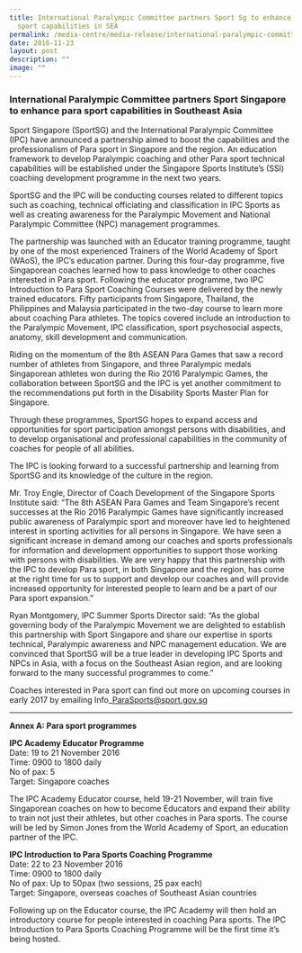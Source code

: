 ```yaml
---
title: International Paralympic Committee partners Sport Sg to enhance para
  sport capabilities in SEA
permalink: /media-centre/media-release/international-paralympic-committee-partners-sport-sg-to-enhance-para/
date: 2016-11-23
layout: post
description: ""
image: ""
---
```

### **International Paralympic Committee partners Sport Singapore to enhance para sport capabilities in Southeast Asia**

Sport Singapore (SportSG) and the International Paralympic Committee (IPC) have announced a partnership aimed to boost the capabilities and the professionalism of Para sport in Singapore and the region. An education framework to develop Paralympic coaching and other Para sport technical capabilities will be established under the Singapore Sports Institute’s (SSI) coaching development programme in the next two years.  
  
SportSG and the IPC will be conducting courses related to different topics such as coaching, technical officiating and classification in IPC Sports as well as creating awareness for the Paralympic Movement and National Paralympic Committee (NPC) management programmes.  
  
The partnership was launched with an Educator training programme, taught by one of the most experienced Trainers of the World Academy of Sport (WAoS), the IPC’s education partner. During this four-day programme, five Singaporean coaches learned how to pass knowledge to other coaches interested in Para sport. Following the educator programme, two IPC Introduction to Para Sport Coaching Courses were delivered by the newly trained educators. Fifty participants from Singapore, Thailand, the Philippines and Malaysia participated in the two-day course to learn more about coaching Para athletes. The topics covered include an introduction to the Paralympic Movement, IPC classification, sport psychosocial aspects, anatomy, skill development and communication.  
  
Riding on the momentum of the 8th ASEAN Para Games that saw a record number of athletes from Singapore, and three Paralympic medals Singaporean athletes won during the Rio 2016 Paralympic Games, the collaboration between SportSG and the IPC is yet another commitment to the recommendations put forth in the Disability Sports Master Plan for Singapore.  
  
Through these programmes, SportSG hopes to expand access and opportunities for sport participation amongst persons with disabilities, and to develop organisational and professional capabilities in the community of coaches for people of all abilities.  
  
The IPC is looking forward to a successful partnership and learning from SportSG and its knowledge of the culture in the region.  
  
Mr. Troy Engle, Director of Coach Development of the Singapore Sports Institute said: “The 8th ASEAN Para Games and Team Singapore’s recent successes at the Rio 2016 Paralympic Games have significantly increased public awareness of Paralympic sport and moreover have led to heightened interest in sporting activities for all persons in Singapore. We have seen a significant increase in demand among our coaches and sports professionals for information and development opportunities to support those working with persons with disabilities. We are very happy that this partnership with the IPC to develop Para sport, in both Singapore and the region, has come at the right time for us to support and develop our coaches and will provide increased opportunity for interested people to learn and be a part of our Para sport expansion.”  
  
Ryan Montgomery, IPC Summer Sports Director said: “As the global governing body of the Paralympic Movement we are delighted to establish this partnership with Sport Singapore and share our expertise in sports technical, Paralympic awareness and NPC management education. We are convinced that SportSG will be a true leader in developing IPC Sports and NPCs in Asia, with a focus on the Southeast Asian region, and are looking forward to the many successful programmes to come.”  
  
Coaches interested in Para sport can find out more on upcoming courses in early 2017 by emailing Info\_ParaSports@sport.gov.sg

---

**Annex A: Para sport programmes**

**IPC Academy Educator Programme**<br>
Date: 19 to 21 November 2016 <br> 
Time: 0900 to 1800 daily <br> 
No of pax: 5  <br>
Target: Singapore coaches

The IPC Academy Educator course, held 19-21 November, will train five Singaporean coaches on how to become Educators and expand their ability to train not just their athletes, but other coaches in Para sports. The course will be led by Simon Jones from the World Academy of Sport, an education partner of the IPC.

**IPC Introduction to Para Sports Coaching Programme**<br>
Date: 22 to 23 November 2016  <br>
Time: 0900 to 1800 daily  <br>
No of pax: Up to 50pax (two sessions, 25 pax each)  <br>
Target: Singapore, overseas coaches of Southeast Asian countries

Following up on the Educator course, the IPC Academy will then hold an introductory course for people interested in coaching Para sports. The IPC Introduction to Para Sports Coaching Programme will be the first time it’s being hosted.